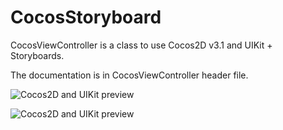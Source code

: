 CocosStoryboard
===============

CocosViewController is a class to use Cocos2D v3.1 and UIKit + Storyboards.

The documentation is in CocosViewController header file.

![Cocos2D and UIKit preview](http://www.dimitrigiani.it/files/cocos-uikit-1.png)

![Cocos2D and UIKit preview](http://www.dimitrigiani.it/files/cocos-uikit-2.png)
